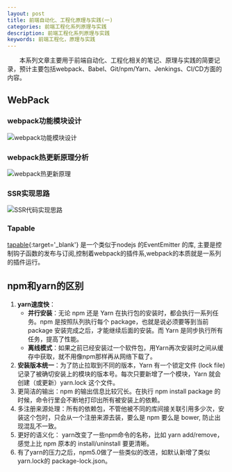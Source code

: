 ```yaml
---
layout: post
title: 前端自动化、工程化原理与实践(一)
categories: 前端工程化系列原理与实践
description: 前端工程化系列原理与实践
keywords: 前端工程化，原理与实践
---
```


&emsp;&emsp;本系列文章主要用于前端自动化、工程化相关的笔记、原理与实践的简要记录，预计主要包括webpack、Babel、Git/npm/Yarn、Jenkings、CI/CD方面的内容。

## WebPack
### webpack功能模块设计
![webpack功能模块设计]({{site.url}}{{site.baseurl}}/images/posts/frontEndEngineering/webpack.jpeg?raw=true)   

### webpack热更新原理分析
![webpack热更新原理]({{site.url}}{{site.baseurl}}/images/posts/frontEndEngineering/HMR.png?raw=true)   

### SSR实现思路
![SSR代码实现思路]({{site.url}}{{site.baseurl}}/images/posts/frontEndEngineering/SSR.png?raw=true)   

### Tapable
[tapable](https://segmentfault.com/a/1190000017420937){:target='_blank'} 是一个类似于nodejs 的EventEmitter 的库, 主要是控制钩子函数的发布与订阅,控制着webpack的插件系,webpack的本质就是一系列的插件运行。

## npm和yarn的区别
1. **yarn速度快**：
   - **并行安装**：无论 npm 还是 Yarn 在执行包的安装时，都会执行一系列任务。npm 是按照队列执行每个 package，也就是说必须要等到当前 package 安装完成之后，才能继续后面的安装。而 Yarn 是同步执行所有任务，提高了性能。
   - **离线模式**：如果之前已经安装过一个软件包，用Yarn再次安装时之间从缓存中获取，就不用像npm那样再从网络下载了。
2. **安装版本统一**：为了防止拉取到不同的版本，Yarn 有一个锁定文件 (lock file) 记录了被确切安装上的模块的版本号。每次只要新增了一个模块，Yarn 就会创建（或更新）yarn.lock 这个文件。
3. 更简洁的输出：npm 的输出信息比较冗长。在执行 npm install package 的时候，命令行里会不断地打印出所有被安装上的依赖。
4. 多注册来源处理：所有的依赖包，不管他被不同的库间接关联引用多少次，安装这个包时，只会从一个注册来源去装，要么是 npm 要么是 bower, 防止出现混乱不一致。
5. 更好的语义化： yarn改变了一些npm命令的名称，比如 yarn add/remove，感觉上比 npm 原本的 install/uninstall 要更清晰。
6. 有了yarn的压力之后，npm5.0做了一些类似的改进，如默认新增了类似yarn.lock的 package-lock.json。

